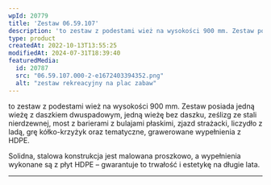 ```yaml
---
wpId: 20779
title: 'Zestaw 06.59.107'
description: 'to zestaw z podestami wież na wysokości 900 mm. Zestaw posiada jedną wieżę z daszkiem dwuspadowym, jedną wieżę bez daszku, ześlizg ze stali nierdzewnej, most z barierami z bulajami płaskimi, zjazd strażacki, liczydło z ladą, grę kółko-krzyżyk oraz tematyczne, grawerowane wypełnienia z HDPE. Solidna, stalowa konstrukcja jest malowana proszkowo, a wypełnienia wykonane są z płyt ...'
type: product
createdAt: 2022-10-13T13:55:25
modifiedAt: 2024-07-31T18:39:40
featuredMedia:
  id: 20787
  src: "06.59.107.000-2-e1672403394352.png"
  alt: "zestaw rekreacyjny na plac zabaw"
---
```



to zestaw z podestami wież na wysokości 900 mm. Zestaw posiada jedną wieżę z daszkiem dwuspadowym, jedną wieżę bez daszku, ześlizg ze stali nierdzewnej, most z barierami z bulajami płaskimi, zjazd strażacki, liczydło z ladą, grę kółko-krzyżyk oraz tematyczne, grawerowane wypełnienia z HDPE.

Solidna, stalowa konstrukcja jest malowana proszkowo, a wypełnienia wykonane są z płyt HDPE – gwarantuje to trwałość i estetykę na długie lata.

* * *